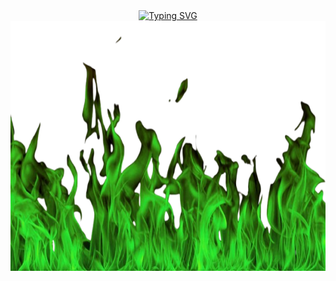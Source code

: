 <div align="center">
<a href="https://git.io/typing-svg"><img src="https://readme-typing-svg.demolab.com?font=Fira+Code&weight=400&size=35&pause=500&color=00DB01&center=true&vCenter=true&repeat=true&random=false&width=435&separator=%3D&lines=print(%22Welcome%22);%3Dconsole.log(%22+coding+%3C3+%22);" alt="Typing SVG" /></a>
</div>

<link href="https://fonts.googleapis.com/css2?family=Fira+Code&display=swap" rel="stylesheet">

<img src="assets/greenFire.png" width="100%" height="400"/>
